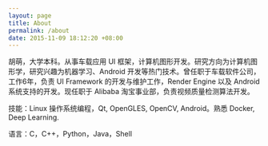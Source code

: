 ```yaml
---
layout: page
title: About
permalink: /about
date: 2015-11-09 18:12:20 +08:00
---
```


胡萌，大学本科。从事车载应用 UI 框架，计算机图形开发。研究方向为计算机图形学，研究兴趣为机器学习、Android 开发等热门技术。曾任职于车载软件公司，工作6年，负责 UI Framework 的开发与维护工作，Render Engine 以及 Android 系统支持的开发。现任职于 Alibaba 淘宝事业部，负责视频质量检测算法开发。

技能：Linux 操作系统编程，Qt, OpenGLES, OpenCV, Android。熟悉 Docker, Deep Learning.

语言：C，C++，Python，Java，Shell
